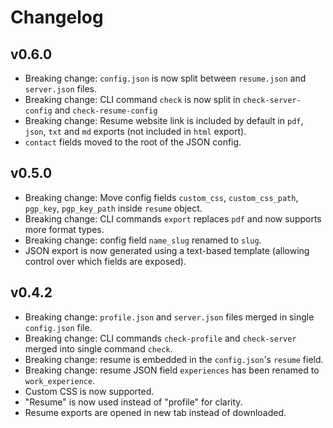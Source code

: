 # Changelog

## v0.6.0
- Breaking change: `config.json` is now split between `resume.json` and `server.json` files.
- Breaking change: CLI command `check` is now split in `check-server-config` and `check-resume-config`
- Breaking change: Resume website link is included by default in `pdf`, `json`, `txt` and `md` exports
  (not included in `html` export).
- `contact` fields moved to the root of the JSON config.

## v0.5.0
- Breaking change: Move config fields `custom_css`, `custom_css_path`, `pgp_key`, `pgp_key_path` inside `resume` object.
- Breaking change: CLI commands `export` replaces `pdf` and now supports more format types.
- Breaking change: config field `name_slug` renamed to `slug`.
- JSON export is now generated using a text-based template (allowing control over which fields are exposed).

## v0.4.2

- Breaking change: `profile.json` and `server.json` files merged in single `config.json` file.
- Breaking change: CLI commands `check-profile` and `check-server` merged into single command `check`.
- Breaking change: resume is embedded in the `config.json`'s `resume` field.
- Breaking change: resume JSON field `experiences` has been renamed to `work_experience`.
- Custom CSS is now supported.
- "Resume" is now used instead of "profile" for clarity.
- Resume exports are opened in new tab instead of downloaded.

